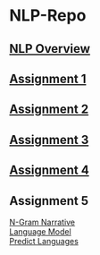 # NLP-Repo

## [ NLP Overview ]( https://github.com/PretaxEnd9716/NLP-Repo/blob/main/Overview%20of%20NLP.pdf )


## [Assignment 1]( https://github.com/PretaxEnd9716/NLP-Repo/blob/main/HW%201/rcd180001-HW1.py )

## [Assignment 2]( https://github.com/PretaxEnd9716/NLP-Repo/blob/main/HW%202/RCD180001-HW2.pdf )

## [Assignment 3]( https://github.com/PretaxEnd9716/NLP-Repo/blob/main/HW%203/Portfolio%20Chapter%205.pdf )

## [Assignment 4]( https://github.com/PretaxEnd9716/NLP-Repo/blob/main/HW%204/wordNet-rcd180001.pdf )

## Assignment 5
[N-Gram Narrative]( https://github.com/PretaxEnd9716/NLP-Repo/blob/main/HW%205/N-Grams%20rcd180001.pdf )<br>
[Language Model]( https://github.com/PretaxEnd9716/NLP-Repo/blob/main/HW%205/languageModel-rcd180001.py )<br>
[Predict Languages]( https://github.com/PretaxEnd9716/NLP-Repo/blob/main/HW%205/predictLang-rcd180001.py )
